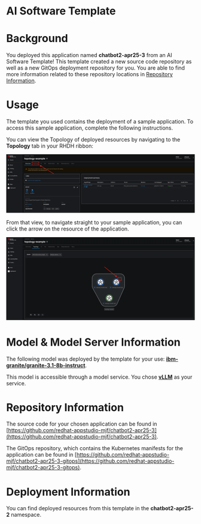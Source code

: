 # AI Software Template

# Background

You deployed this application named **chatbot2-apr25-3** from an AI Software Template! This template created a new source code repository as well as a new GitOps deployment repository for you. You are able to find more information related to these repository locations in [Repository Information](#repository-information).

# Usage

The template you used contains the deployment of a sample application. To access this sample application, complete the following instructions.

You can view the Topology of deployed resources by navigating to the **Topology** tab in your RHDH ribbon:

![Topology Ribbon](./images/topology-ribbon.png)

From that view, to navigate straight to your sample application, you can click the arrow on the resource of the application.

![Topology View Application Link](./images/topology-app-link.png)

# Model & Model Server Information
The following model was deployed by the template for your use: **[ibm-granite/granite-3.1-8b-instruct](https://huggingface.co/ibm-granite/granite-3.1-8b-instruct)**.

This model is accessible through a model service. You chose **[vLLM]( https://github.com/rh-aiservices-bu/llm-on-openshift/tree/main/llm-servers/vllm/gpu)** as your service.

# Repository Information

The source code for your chosen application can be found in [https://github.com/redhat-appstudio-mjf/chatbot2-apr25-3](https://github.com/redhat-appstudio-mjf/chatbot2-apr25-3).

The GitOps repository, which contains the Kubernetes manifests for the application can be found in 
[https://github.com/redhat-appstudio-mjf/chatbot2-apr25-3-gitops](https://github.com/redhat-appstudio-mjf/chatbot2-apr25-3-gitops). 

# Deployment Information

You can find deployed resources from this template in the **chatbot2-apr25-2** namespace.
